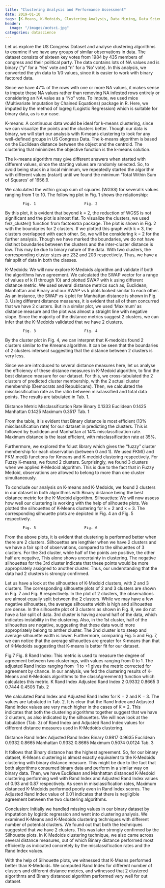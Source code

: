 ```yaml
---
title: "Clustering Analysis and Performance Assessment"
date: 2019-01-10
tags: [K-Means, K-Medoids, Clustering Analysis, Data Mining, Data Science, Machine Learning]
header:
  image: "/images/ucdsci.jpg"
categories: datascience
---
```



Let us explore the US Congress Dataset and analyse clustering algorithms to examine if we have any groups of similar observations in data. The dataset consists of sixteen key votes from 1984 by 435 members of congress and their political party. The data contains lots of NA values and is binary (“y” for a ‘Yes’ vote and “n” for a ‘No’ vote). In this analysis, we converted the y/n data to 1/0 values, since it is easier to work with binary factored data.

Since we have 47% of the rows with one or more NA values, it makes sense to impute these NA values rather than removing NA infested rows entirely or considering an NA value as a “No” vote. To impute, we used mice (Multivariate Imputation by Chained Equations) package in R. Here, we imputed by the method of logreg (Logistic Regression) which is suitable for binary data, as is our case.

K-means: A continuous data would be ideal for k-means clustering, since we can visualize the points and the clusters better. Though our data is binary, we will start our analysis with K-means clustering to look for any well-defined groups in US Congress Data. The k-means algorithm is based on the Euclidean distance between the object and the centroid. The clustering that minimizes the objective function is the k-means solution.

The k-means algorithm may give different answers when started with different values, since the starting values are randomly selected. So, to avoid being stuck in a local minimum, we repeatedly started the algorithm with different values (nstart) until we found the minimum ‘Total Within Sum of Squares’ of 1656.9.

We calculated the within group sum of squares (WGSS) for several k values ranging from 1 to 10. The following plot in Fig. 1 shows the relationship:


			Fig. 1						Fig. 2

By this plot, it is evident that beyond k = 2, the reduction of WGSS is not significant and the plot is almost flat. To visualize the clusters, we used fviz_cluster() function from factoextra package. The plot is shown in Fig. 2 with the boundaries for 2 clusters. If we plotted this graph with k = 3, the clusters overlapped with each other. So, we will be considering k = 2 for the further analysis. Though we have marked the boundaries, we do not have distinct boundaries between the clusters and the inter-cluster distance is low. This may be due to binary nature of the data. With two clusters, the corresponding cluster sizes are 232 and 203 respectively. Thus, we have a fair split of data in both the classes.

K-Medoids: We will now explore K-Medoids algorithm and validate if both the algorithms have agreement. We calculated the SWAP vector for a range of values of k (1 through 10) and plotted SWAP with k using different distance metric. We used several distance metrics such as, Euclidean, Manhattan and Binary and our SWAP vs k plots looked similar to each other. As an instance, the SWAP vs k plot for Manhattan distance is shown in Fig. 3. Using different distance measures, it is evident that all of them concurred that we have 2 clusters. But in a similar plot, we used ‘Maximum’ as distance measure and the plot was almost a straight line with negative slope. Since the majority of the distance metrics suggest 2 clusters, we can infer that the K-Medoids validated that we have 2 clusters.


			Fig. 3						Fig. 4

By the cluster plot in Fig. 4, we can interpret that K-medoids found 2 clusters similar to the Kmeans algorithm. It can be seen that the boundaries of 2 clusters intersect suggesting that the distance between 2 clusters is very less.

Since we are introduced to several distance measures here, let us analyse the efficiency of these distance measures in K-Medoid algorithm, to find the best distance measure for our dataset. For this, we cross-tabulated the 2 clusters of predicted cluster membership, with the 2 actual cluster membership (Democrats and Republicans). Then, we calculated the misclassification rate as the ratio between misclassified and total data points. The results are tabulated in Tab. 1.

Distance Metric	Misclassification Rate
Binary	0.1333
Euclidean	0.1425
Manhattan	0.1425
Maximum	0.3517
Tab. 1

From the table, it is evident that Binary distance is most efficient (13% misclassification rate) for our dataset in predicting the clusters. This is followed by Euclidean and Manhattan at 14% misclassification rate. Maximum distance is the least efficient, with misclassification rate at 35%.

Furthermore, we explored the fclust library which gives the “fuzzy” cluster membership for each observation (between 0 and 1). We used FKM() and FKM.med() functions for Kmeans and K-medoid clustering respectively. For Fuzzy K-means, we found 2 clusters. Surprisingly, we found 3 clusters when we applied K-Medoid algorithm. This is due to the fact that in Fuzzy Medoid, observations are allowed to belong to more than one cluster simultaneously.

To conclude our analysis on K-means and K-Medoids, we found 2 clusters in our dataset in both algorithms with Binary distance being the best distance metric for the K-Medoid algorithm.
Silhouettes: We will now assess how well our clustering is working with the help of silhouette plots. We plotted the silhouettes of K-Means clustering for k = 2 and k = 3. The corresponding silhouette plots are depicted in Fig. 4 an d Fig. 5 respectively.

			Fig. 5						Fig. 6

From the above plots, it is evident that clustering is performed better when there are 2 clusters. Silhouettes are lengthier when we have 2 clusters and we have a fair split of observations, compared to the silhouettes of 3 clusters. For the 3rd cluster, while half of the points are positive, the other half are negative, This alone shows uncertainty in clustering. The negative silhouettes for the 3rd cluster indicate that these points would be more appropriately assigned to another cluster. Thus, our understanding that the data had 2 clusters is strongly confirmed.

Let us have a look at the silhouettes of K-Medoid clusters, with 2 and 3 clusters. The corresponding silhouette plots of 2 and 3 clusters are shown in Fig. 7 and Fig. 8 respectively. In the plot of 2 clusters, the observations are almost equally split between the 2 clusters. While we may have a few negative silhouettes, the average silhouette width is high and silhouettes are dense. In the silhouette plot of 3 clusters as shown in Fig. 8, we do not have a fair split of data. 3rd cluster is having around half of the data, which indicates instability in the clustering. Also, in the 1st cluster, half of the silhouettes are negative, suggesting that these data would more appropriately belong to anther cluster. The 2nd cluster is to steep and average silhouette width is lower. Furthermore, comparing Fig. 5 and Fig. 7, we can notice that the average silhouettes are greater for K-means than that of K-Medoids suggesting that K-means is better fit for our dataset.

Fig.7						Fig. 8
Rand Index: This metric is used to measure the degree of agreement between two clusterings, with values ranging from 0 to 1. The adjusted Rand Index ranging from -1 to +1 gives the metric corrected for agreement by chance. In our analysis, we fed the clustering results of K-Means and K-Medoids algorithms to the classAgreement() function which calculates this metric.
K	Rand Index	Adjusted Rand Index
2	0.9332	0.8665
3	0.7444	0.4505
Tab. 2

We calculated Rand Index and Adjusted Rand Index for K = 2 and K = 3. The values are tabulated in Tab. 2. It is clear that the Rand Index and Adjusted Rand Index values are very much higher in the cases of K = 2. This indicates that both the clustering algorithms together suggest that we have 2 clusters, as also indicated by the silhouettes. We will now look at the tabulation (Tab. 3) of Rand Index and Adjusted Rand Index values for different distance measures used in K-Medoids clustering.

Distance	Rand Index	Adjusted Rand Index
Binary	0.9817	0.9635
Euclidean	0.9332	0.8665
Manhattan	0.9332	0.8665
Maximum	0.5074	0.0124
Tab. 3

It follows that Binary distance has the highest agreement. So, for our binary dataset, K-Means clustering is almost exactly equivalent to the K-Medoids clustering with binary distance measure. This might be due to the fact that both algorithms consumed binary data and perform in a similar way on binary data. Then, we have Euclidean and Manhattan distanced K-Medoid clustering performing well with Rand Index and Adjusted Rand Index values of 0.93 and 0.87 respectively. As seen in misclassification rates, Maximum distanced K-Medoids performed poorly even in Rand Index scores. The Adjusted Rand Index value of 0.01 indicates that there is negligible agreement between the two clustering algorithms.

Conclusion: Initially we handled missing values in our binary dataset by imputation by logistic regression and went into clustering analysis. We examined K-Means and K-Medoids clustering techniques with different number of potential clusters. We found out that both the techniques suggested that we have 2 clusters. This was later strongly confirmed by the Silhouette plots. In K-Medoids clustering technique, we also came across several distance measures, out of which Binary distance performed most efficiently as indicated concretely by the misclassification rates and the Rand Index values.

With the help of Silhouette plots, we witnessed that K-Means performed better than K-Medoids. We computed Rand Index for different number of clusters and different distance metrics, and witnessed that 2 clustered algorithms and Binary distanced algorithm performed very well for out dataset.
